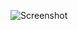 ![Screenshot](https://raw.githubusercontent.com/Cryakl/Ultimate-RAT-Collection/refs/heads/main/SpyNet/Spy-Net%20v1.6/Screenshot.png)
